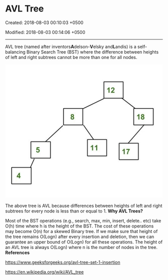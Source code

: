 # AVL Tree

Created: 2018-08-03 00:10:03 +0500

Modified: 2018-08-03 00:14:06 +0500

---

AVL tree (named after inventors**A**delson-**V**elsky and**L**andis) is a self-balancing Binary Search Tree (BST) where the difference between heights of left and right subtrees cannot be more than one for all nodes.

![12 18 ](media/AVL-Tree-image1.jpg)

The above tree is AVL because differences between heights of left and right subtrees for every node is less than or equal to 1.
**Why AVL Trees?**

Most of the BST operations (e.g., search, max, min, insert, delete.. etc) take O(h) time where h is the height of the BST. The cost of these operations may become O(n) for a skewed Binary tree. If we make sure that height of the tree remains O(Logn) after every insertion and deletion, then we can guarantee an upper bound of O(Logn) for all these operations. The height of an AVL tree is always O(Logn) where n is the number of nodes in the tree.
**References**

<https://www.geeksforgeeks.org/avl-tree-set-1-insertion>

<https://en.wikipedia.org/wiki/AVL_tree>

